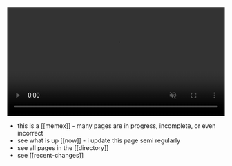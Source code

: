 <video  width="100%" autoplay loop muted>
    <source src="resources/video/metasyn-schotter-rotate.webm" />
</video>

- this is a [[memex]] - many pages are in progress, incomplete, or even incorrect
- see what is up [[now]] - i update this page semi regularly
- see all pages in the [[directory]]
- see [[recent-changes]]
